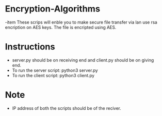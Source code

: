 # Encryption-Algorithms
-item These scrips will enble you to make secure file transfer via lan use rsa encription on AES keys.
The file is encripted using AES.
# Instructions
- server.py should be on receiving end and client.py should be on giving end.<br />
- To run the server script: python3 server.py <br />
- To run the client script: python3 client.py <br />
# Note
- IP address of both the scripts should be of the reciver.
